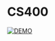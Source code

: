 # CS400

[![DEMO](http://img.youtube.com/vi/YOUTUBE_VIDEO_ID_HERE/0.jpg)](https://www.youtube.com/watch?v=ELissurlKzw)

